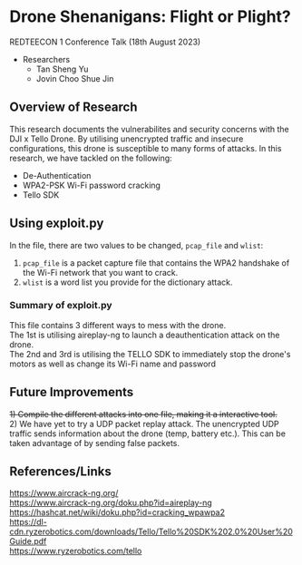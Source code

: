 # Drone Shenanigans: Flight or Plight?
REDTEECON 1 Conference Talk (18th August 2023)
- Researchers
  - Tan Sheng Yu
  - Jovin Choo Shue Jin
 
## Overview of Research
This research documents the vulnerabilites and security concerns with the DJI x Tello Drone. By utilising unencrypted traffic and insecure configurations, this drone is susceptible to many forms of attacks. In this research, we have tackled on the following:
  - De-Authentication
  - WPA2-PSK Wi-Fi password cracking
  - Tello SDK

## Using exploit.py
In the file, there are two values to be changed, ```pcap_file``` and ```wlist```: <br>
1) ```pcap_file``` is a packet capture file that contains the WPA2 handshake of the Wi-Fi network that you want to crack. <br>
2) ```wlist``` is a word list you provide for the dictionary attack.

### Summary of exploit.py
This file contains 3 different ways to mess with the drone. <br>
The 1st is utilising aireplay-ng to launch a deauthentication attack on the drone. <br>
The 2nd and 3rd is utilising the TELLO SDK to immediately stop the drone's motors as well as change its Wi-Fi name and password

## Future Improvements
~~1) Compile the different attacks into one file, making it a interactive tool.~~ <br>
2) We have yet to try a UDP packet replay attack. The unencrypted UDP traffic sends information about the drone (temp, battery etc.). This can be taken advantage of by sending false packets. 

## References/Links
https://www.aircrack-ng.org/ <br>
https://www.aircrack-ng.org/doku.php?id=aireplay-ng <br>
https://hashcat.net/wiki/doku.php?id=cracking_wpawpa2 <br>
https://dl-cdn.ryzerobotics.com/downloads/Tello/Tello%20SDK%202.0%20User%20Guide.pdf <br>
https://www.ryzerobotics.com/tello
